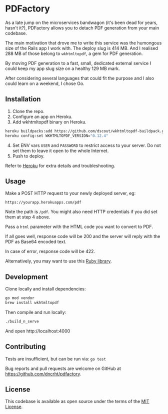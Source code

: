 # PDFactory

As a late jump on the microservices bandwagon (it's been dead for years, hasn't it?), PDFactory allows you to detach PDF generation from your main codebase.

The main motivation that drove me to write this service was the humongous size of the Rails app I work with. The deploy slug is 414 MB. And I realised 288 MB of those belong to `wkhtmltopdf`, a gem for PDF generation.

By moving PDF generation to a fast, small, dedicated external service I could keep my app slug size on a healthy 129 MB mark.

After considering several languages that could fit the purpose and I also could learn on a weekend, I chose Go.

## Installation

1. Clone the repo.
2. Configure an app on Heroku.
3. Add wkhtmltopdf binary on Heroku.
```bash
heroku buildpacks:add https://github.com/dscout/wkhtmltopdf-buildpack.git
heroku config:set WKHTMLTOPDF_VERSION="0.12.4"
```
4. Set ENV vars `USER` and `PASSWORD` to restrict access to your server. Do not set them to leave it open to the whole Internet.
5. Push to deploy.

Refer to [Heroku](https://devcenter.heroku.com/categories/go-support) for extra details and troubleshooting.

## Usage

Make a POST HTTP request to your newly deployed server, eg:

```
https://yourapp.herokuapps.com/pdf
```

Note the path is `/pdf`. You might also need HTTP credentials if you did set them at step 4 above.

Pass a `html` parameter with the HTML code you want to convert to PDF.

If all goes well, response code will be 200 and the server will reply with the PDF as Base64 encoded text.

In case of error, response code will be 422.

Alternatively, you may want to use this [Ruby library](https://github.com/dncrht/pdfactory-client).

## Development

Clone locally and install dependencies:

```bash
go mod vendor
brew install wkhtmltopdf
```

Then compile and run locally:

```bash
./build_n_serve
```

And open http://localhost:4000

## Contributing

Tests are insufficient, but can be run via:
`go test`

Bug reports and pull requests are welcome on GitHub at https://github.com/dncrht/pdfactory.

## License

This codebase is available as open source under the terms of the [MIT License](https://opensource.org/licenses/MIT).
